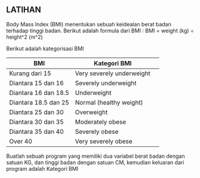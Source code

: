 

## LATIHAN

Body Mass Index (BMI) menentukan sebuah keidealan berat badan terhadap tinggi badan. Berikut adalah formula dari BMI : BMI = weight (kg) ÷ height^2 (m^2)

Berikut adalah kategorisasi BMI

| BMI                 | Kategori BMI             |   |
|---------------------|---------------------------|---|
| Kurang dari 15        | Very severely underweight |   |
| Diantara 15 dan 16   | Severely underweight      |   |
| Diantara 16 dan 18.5 | Underweight               |   |
| Diantara 18.5 dan 25 | Normal (healthy weight)   |   |
| Diantara 25 dan 30   | Overweight                |   |
| Diantara 30 dan 35   | Moderately obese          |   |
| Diantara 35 dan 40   | Severely obese            |   |
| Over 40             | Very severely obese       |   |

Buatlah sebuah program yang memiliki dua variabel berat badan dengan satuan KG, dan tinggi badan dengan satuan CM, kemudian keluaran dari program adalah Kategori BMI
